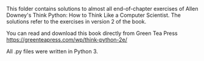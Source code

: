 This folder contains solutions to almost all end-of-chapter exercises of Allen Downey's Think Python: How to Think Like a Computer Scientist. The solutions refer to the exercises in version 2 of the book.



You can read and download this book directly from Green Tea Press https://greenteapress.com/wp/think-python-2e/

All .py files were written in Python 3.

